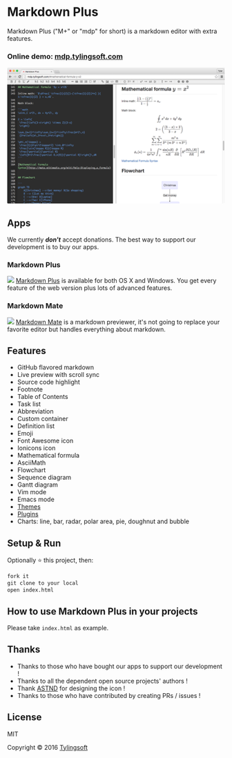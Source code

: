 # Markdown Plus

Markdown Plus ("M+" or "mdp" for short) is a markdown editor with extra features.


### Online demo: [mdp.tylingsoft.com](http://mdp.tylingsoft.com)


![Markdown Plus](screenshot.png)


## Apps

We currently ***don't*** accept donations.
The best way to support our development is to buy our apps.

### Markdown Plus

<a href="http://tylingsoft.com/markdown-plus/"><img src="http://tylingsoft.com/img/mdp/icon.png" height="64px"/></a>
[Markdown Plus](http://tylingsoft.com/markdown-plus/) is available for both OS X and Windows. You get every feature of the web version plus lots of advanced features.

### Markdown Mate

<a href="http://tylingsoft.com/markdown-mate/"><img src="http://tylingsoft.com/img/mdm/icon.png" height="64px"/></a>
[Markdown Mate](http://tylingsoft.com/markdown-mate/) is a markdown previewer, it's not going to replace your favorite editor but handles everything about markdown.


## Features

- GitHub flavored markdown
- Live preview with scroll sync
- Source code highlight
- Footnote
- Table of Contents
- Task list
- Abbreviation
- Custom container
- Definition list
- Emoji
- Font Awesome icon
- Ionicons icon
- Mathematical formula
- AsciiMath
- Flowchart
- Sequence diagram
- Gantt diagram
- Vim mode
- Emacs mode
- [Themes](https://github.com/tylingsoft/markdown-plus-themes)
- [Plugins](https://github.com/tylingsoft/markdown-plus-plugins)
- Charts: line, bar, radar, polar area, pie, doughnut and bubble


## Setup & Run

Optionally :star: this project, then:

```shell
fork it
git clone to your local
open index.html
```


## How to use Markdown Plus in your projects

Please take `index.html` as example.


## Thanks

- Thanks to those who have bought our apps to support our development !
- Thanks to all the dependent open source projects' authors !
- Thank [ASTND](http://www.weibo.com/236986311) for designing the icon !
- Thanks to those who have contributed by creating PRs / issues !


## License

MIT

Copyright © 2016 [Tylingsoft](http://tylingsoft.com/)
